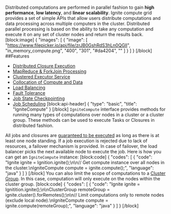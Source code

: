 <!--
  Licensed to the Apache Software Foundation (ASF) under one or more
  contributor license agreements.  See the NOTICE file distributed with
  this work for additional information regarding copyright ownership.
  The ASF licenses this file to You under the Apache License, Version 2.0
  (the "License"); you may not use this file except in compliance with
  the License.  You may obtain a copy of the License at

       http://www.apache.org/licenses/LICENSE-2.0

  Unless required by applicable law or agreed to in writing, software
  distributed under the License is distributed on an "AS IS" BASIS,
  WITHOUT WARRANTIES OR CONDITIONS OF ANY KIND, either express or implied.
  See the License for the specific language governing permissions and
  limitations under the License.
-->


Distributed computations are performed in parallel fashion to gain **high performance**, **low latency**, and **linear scalability**. Ignite compute grid provides a set of simple APIs that allow users distribute computations and data processing across multiple computers in the cluster. Distributed parallel processing is based on the ability to take any computation and execute it on any set of cluster nodes and return the results back.
[block:image]
{
  "images": [
    {
      "image": [
        "https://www.filepicker.io/api/file/zrJB0GshRdS3hLn0QGlI",
        "in_memory_compute.png",
        "400",
        "301",
        "#da4204",
        ""
      ]
    }
  ]
}
[/block]
##Features
  * [Distributed Closure Execution](doc:distributed-closures)
  * [MapReduce & ForkJoin Processing](doc:compute-tasks)
  * [Clustered Executor Service](doc:executor-service)
  * [Collocation of Compute and Data](doc:collocate-compute-and-data) 
  * [Load Balancing](doc:load-balancing) 
  * [Fault Tolerance](doc:fault-tolerance)
  * [Job State Checkpointing](doc:checkpointing) 
  * [Job Scheduling](doc:job-scheduling) 
[block:api-header]
{
  "type": "basic",
  "title": "IgniteCompute"
}
[/block]
`IgniteCompute` interface provides methods for running many types of computations over nodes in a cluster or a cluster group. These methods can be used to execute Tasks or Closures in distributed fashion.

All jobs and closures are [guaranteed to be executed](doc:fault-tolerance) as long as there is at least one node standing. If a job execution is rejected due to lack of resources, a failover mechanism is provided. In case of failover, the load balancer picks the next available node to execute the job. Here is how you can get an `IgniteCompute` instance:
[block:code]
{
  "codes": [
    {
      "code": "Ignite ignite = Ignition.ignite();\n\n// Get compute instance over all nodes in the cluster.\nIgniteCompute compute = ignite.compute();",
      "language": "java"
    }
  ]
}
[/block]
You can also limit the scope of computations to a [Cluster Group](doc:cluster-groups). In this case, computation will only execute on the nodes within the cluster group.
[block:code]
{
  "codes": [
    {
      "code": "Ignite ignite = Ignitition.ignite();\n\nClusterGroup remoteGroup = ignite.cluster().forRemotes();\n\n// Limit computations only to remote nodes (exclude local node).\nIgniteCompute compute = ignite.compute(remoteGroup);",
      "language": "java"
    }
  ]
}
[/block]
